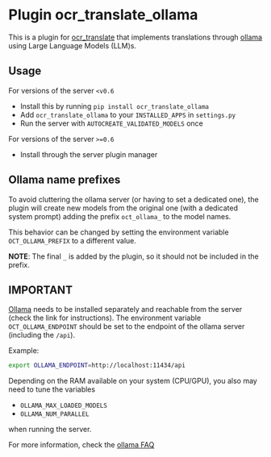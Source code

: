# Plugin ocr_translate_ollama

This is a plugin for [ocr_translate](https://github.com/Crivella/ocr_translate) that implements translations through [ollama](https://github.com/ollama/ollama) using Large Language Models (LLM)s.

## Usage

For versions of the server `<v0.6`

- Install this by running `pip install ocr_translate_ollama`
- Add `ocr_translate_ollama` to your `INSTALLED_APPS` in `settings.py`
- Run the server with `AUTOCREATE_VALIDATED_MODELS` once

For versions of the server `>=0.6`

- Install through the server plugin manager

## Ollama name prefixes

To avoid cluttering the ollama server (or having to set a dedicated one), the plugin will create new models from the original one (with a dedicated system prompt) adding the prefix `oct_ollama_` to the model names.

This behavior can be changed by setting the environment variable `OCT_OLLAMA_PREFIX` to a different value.

**NOTE**: The final `_` is added by the plugin, so it should not be included in the prefix.

## IMPORTANT

[Ollama](https://github.com/ollama/ollama) needs to be installed separately and reachable from the server (check the link for instructions).
The environment variable `OCT_OLLAMA_ENDPOINT` should be set to the endpoint of the ollama server (including the `/api`).

Example:

```bash
export OLLAMA_ENDPOINT=http://localhost:11434/api
```

Depending on the RAM available on your system (CPU/GPU), you also may need to tune the variables

- `OLLAMA_MAX_LOADED_MODELS`
- `OLLAMA_NUM_PARALLEL`

when running the server.

For more information, check the [ollama FAQ](https://github.com/ollama/ollama/blob/main/docs/faq.md)
